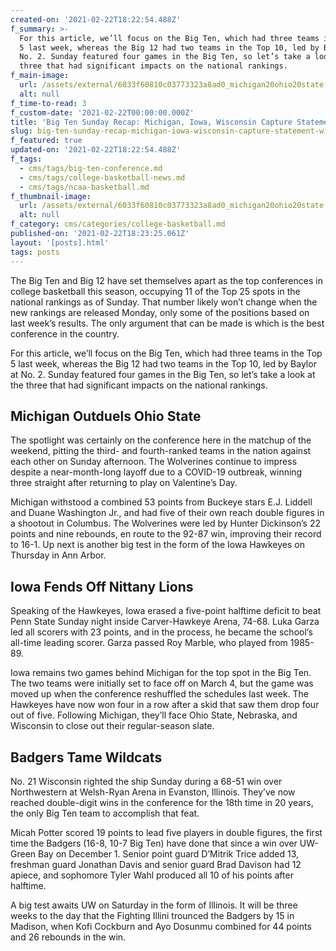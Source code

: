 ```yaml
---
created-on: '2021-02-22T18:22:54.488Z'
f_summary: >-
  For this article, we’ll focus on the Big Ten, which had three teams in the Top
  5 last week, whereas the Big 12 had two teams in the Top 10, led by Baylor at
  No. 2. Sunday featured four games in the Big Ten, so let’s take a look at the
  three that had significant impacts on the national rankings.
f_main-image:
  url: /assets/external/6033f60810c03773323a8ad0_michigan20ohio20state.jpg
  alt: null
f_time-to-read: 3
f_custom-date: '2021-02-22T00:00:00.000Z'
title: 'Big Ten Sunday Recap: Michigan, Iowa, Wisconsin Capture Statement Wins'
slug: big-ten-sunday-recap-michigan-iowa-wisconsin-capture-statement-wins
f_featured: true
updated-on: '2021-02-22T18:22:54.488Z'
f_tags:
  - cms/tags/big-ten-conference.md
  - cms/tags/college-basketball-news.md
  - cms/tags/ncaa-basketball.md
f_thumbnail-image:
  url: /assets/external/6033f60810c03773323a8ad0_michigan20ohio20state.jpg
  alt: null
f_category: cms/categories/college-basketball.md
published-on: '2021-02-22T18:23:25.061Z'
layout: '[posts].html'
tags: posts
---
```


The Big Ten and Big 12 have set themselves apart as the top conferences in college basketball this season, occupying 11 of the Top 25 spots in the national rankings as of Sunday. That number likely won’t change when the new rankings are released Monday, only some of the positions based on last week’s results. The only argument that can be made is which is the best conference in the country.

For this article, we’ll focus on the Big Ten, which had three teams in the Top 5 last week, whereas the Big 12 had two teams in the Top 10, led by Baylor at No. 2. Sunday featured four games in the Big Ten, so let’s take a look at the three that had significant impacts on the national rankings.

Michigan Outduels Ohio State
----------------------------

The spotlight was certainly on the conference here in the matchup of the weekend, pitting the third- and fourth-ranked teams in the nation against each other on Sunday afternoon. The Wolverines continue to impress despite a near-month-long layoff due to a COVID-19 outbreak, winning three straight after returning to play on Valentine’s Day.

Michigan withstood a combined 53 points from Buckeye stars E.J. Liddell and Duane Washington Jr., and had five of their own reach double figures in a shootout in Columbus. The Wolverines were led by Hunter Dickinson’s 22 points and nine rebounds, en route to the 92-87 win, improving their record to 16-1. Up next is another big test in the form of the Iowa Hawkeyes on Thursday in Ann Arbor.

Iowa Fends Off Nittany Lions
----------------------------

Speaking of the Hawkeyes, Iowa erased a five-point halftime deficit to beat Penn State Sunday night inside Carver-Hawkeye Arena, 74-68. Luka Garza led all scorers with 23 points, and in the process, he became the school’s all-time leading scorer. Garza passed Roy Marble, who played from 1985-89.

Iowa remains two games behind Michigan for the top spot in the Big Ten. The two teams were initially set to face off on March 4, but the game was moved up when the conference reshuffled the schedules last week. The Hawkeyes have now won four in a row after a skid that saw them drop four out of five. Following Michigan, they’ll face Ohio State, Nebraska, and Wisconsin to close out their regular-season slate.

Badgers Tame Wildcats
---------------------

No. 21 Wisconsin righted the ship Sunday during a 68-51 win over Northwestern at Welsh-Ryan Arena in Evanston, Illinois. They’ve now reached double-digit wins in the conference for the 18th time in 20 years, the only Big Ten team to accomplish that feat.

Micah Potter scored 19 points to lead five players in double figures, the first time the Badgers (16-8, 10-7 Big Ten) have done that since a win over UW-Green Bay on December 1. Senior point guard D’Mitrik Trice added 13, freshman guard Jonathan Davis and senior guard Brad Davison had 12 apiece, and sophomore Tyler Wahl produced all 10 of his points after halftime.

A big test awaits UW on Saturday in the form of Illinois. It will be three weeks to the day that the Fighting Illini trounced the Badgers by 15 in Madison, when Kofi Cockburn and Ayo Dosunmu combined for 44 points and 26 rebounds in the win.
